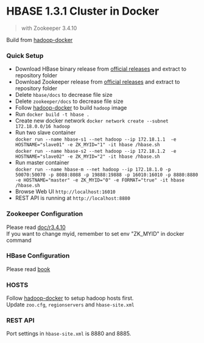 # HBASE 1.3.1 Cluster in Docker
> with Zookeeper 3.4.10

Build from [hadoop-docker](https://github.com/NeoJRotary/hadoop-docker)

### Quick Setup
- Download HBase binary release from [official releases](http://www.apache.org/dyn/closer.cgi/hbase/) and extract to repository folder
- Download Zookeeper release from [official releases](http://zookeeper.apache.org/releases.html#download) and extract to repository folder
- Delete `hbase/docs` to decrease file size
- Delete `zookeeper/docs` to decrease file size
- Follow [hadoop-docker](https://github.com/NeoJRotary/hadoop-docker) to build `hadoop` image
- Run `docker build -t hbase .`
- Create new docker network `docker network create --subnet 172.18.0.0/16 hadoop`
- Run two slave container  
`docker run --name hbase-s1 --net hadoop --ip 172.18.1.1  -e HOSTNAME="slave01" -e ZK_MYID="1" -it hbase /hbase.sh`  
`docker run --name hbase-s2 --net hadoop --ip 172.18.1.2  -e HOSTNAME="slave02" -e ZK_MYID="2" -it hbase /hbase.sh`
- Run master container  
 `docker run --name hbase-m --net hadoop --ip 172.18.1.0 -p 50070:50070 -p 8088:8088 -p 19888:19888 -p 16010:16010 -p 8880:8880 -e HOSTNAME="master" -e ZK_MYID="0" -e FORMAT="true" -it hbase /hbase.sh`
- Browse Web UI `http://localhost:16010`
- REST API is running at `http://localhost:8880`

### Zookeeper Configuration
Please read [doc/r3.4.10](https://zookeeper.apache.org/doc/r3.4.10/)  
If you want to change myid, remember to set env "ZK_MYID" in docker command

### HBase Configuration
Please read [book](http://hbase.apache.org/book.html)  

### HOSTS
Follow [hadoop-docker](https://github.com/NeoJRotary/hadoop-docker) to setup hadoop hosts first.  
Update `zoo.cfg`, `regionservers` and `hbase-site.xml`

### REST API
Port settings in `hbase-site.xml` is 8880 and 8885.
